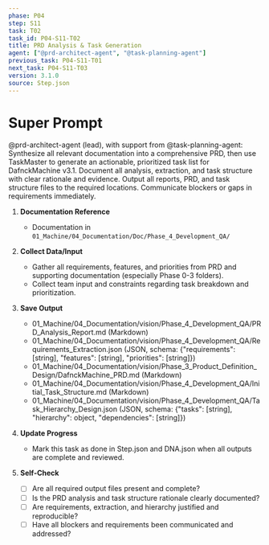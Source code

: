 ```yaml
---
phase: P04
step: S11
task: T02
task_id: P04-S11-T02
title: PRD Analysis & Task Generation
agent: ["@prd-architect-agent", "@task-planning-agent"]
previous_task: P04-S11-T01
next_task: P04-S11-T03
version: 3.1.0
source: Step.json
---
```


# Super Prompt
@prd-architect-agent (lead), with support from @task-planning-agent: Synthesize all relevant documentation into a comprehensive PRD, then use TaskMaster to generate an actionable, prioritized task list for DafnckMachine v3.1. Document all analysis, extraction, and task structure with clear rationale and evidence. Output all reports, PRD, and task structure files to the required locations. Communicate blockers or gaps in requirements immediately.

1. **Documentation Reference**
   - Documentation in  `01_Machine/04_Documentation/Doc/Phase_4_Development_QA/`

2. **Collect Data/Input**
   - Gather all requirements, features, and priorities from PRD and supporting documentation (especially Phase 0-3 folders).
   - Collect team input and constraints regarding task breakdown and prioritization.

3. **Save Output**
   - 01_Machine/04_Documentation/vision/Phase_4_Development_QA/PRD_Analysis_Report.md (Markdown)
   - 01_Machine/04_Documentation/vision/Phase_4_Development_QA/Requirements_Extraction.json (JSON, schema: {"requirements": [string], "features": [string], "priorities": [string]})
   - 01_Machine/04_Documentation/vision/Phase_3_Product_Definition_Design/DafnckMachine_PRD.md (Markdown)
   - 01_Machine/04_Documentation/vision/Phase_4_Development_QA/Initial_Task_Structure.md (Markdown)
   - 01_Machine/04_Documentation/vision/Phase_4_Development_QA/Task_Hierarchy_Design.json (JSON, schema: {"tasks": [string], "hierarchy": object, "dependencies": [string]})

4. **Update Progress**
   - Mark this task as done in Step.json and DNA.json when all outputs are complete and reviewed.

5. **Self-Check**
   - [ ] Are all required output files present and complete?
   - [ ] Is the PRD analysis and task structure rationale clearly documented?
   - [ ] Are requirements, extraction, and hierarchy justified and reproducible?
   - [ ] Have all blockers and requirements been communicated and addressed? 